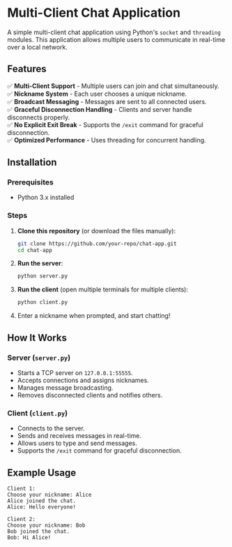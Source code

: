 # Multi-Client Chat Application

A simple multi-client chat application using Python's `socket` and `threading` modules. This application allows multiple users to communicate in real-time over a local network.

## Features
✅ **Multi-Client Support** - Multiple users can join and chat simultaneously. <br/>
✅ **Nickname System** - Each user chooses a unique nickname. <br/>
✅ **Broadcast Messaging** - Messages are sent to all connected users. <br/>
✅ **Graceful Disconnection Handling** - Clients and server handle disconnects properly. <br/>
✅ **No Explicit Exit Break** - Supports the `/exit` command for graceful disconnection. <br/>
✅ **Optimized Performance** - Uses threading for concurrent handling. <br/>

## Installation
### Prerequisites
- Python 3.x installed

### Steps
1. **Clone this repository** (or download the files manually):
   ```bash
   git clone https://github.com/your-repo/chat-app.git
   cd chat-app
   ```
2. **Run the server**:
   ```bash
   python server.py
   ```
3. **Run the client** (open multiple terminals for multiple clients):
   ```bash
   python client.py
   ```
4. Enter a nickname when prompted, and start chatting!

## How It Works
### Server (`server.py`)
- Starts a TCP server on `127.0.0.1:55555`.
- Accepts connections and assigns nicknames.
- Manages message broadcasting.
- Removes disconnected clients and notifies others.

### Client (`client.py`)
- Connects to the server.
- Sends and receives messages in real-time.
- Allows users to type and send messages.
- Supports the `/exit` command for graceful disconnection.

## Example Usage
```
Client 1:
Choose your nickname: Alice
Alice joined the chat.
Alice: Hello everyone!

Client 2:
Choose your nickname: Bob
Bob joined the chat.
Bob: Hi Alice!
```
